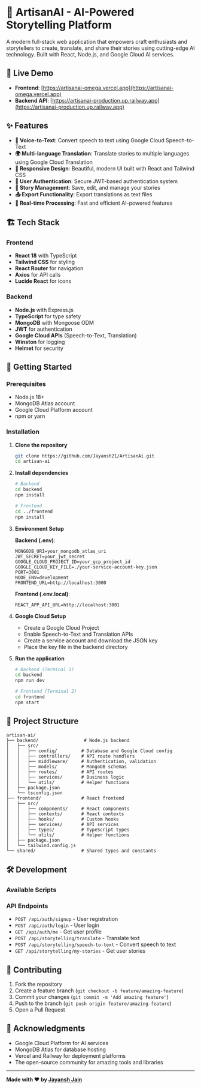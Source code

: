# 🎨 ArtisanAI - AI-Powered Storytelling Platform

A modern full-stack web application that empowers craft enthusiasts and storytellers to create, translate, and share their stories using cutting-edge AI technology. Built with React, Node.js, and Google Cloud AI services.

## 🔗 Live Demo

- **Frontend**: [https://artisanai-omega.vercel.app](https://artisanai-omega.vercel.app)
- **Backend API**: [https://artisanai-production.up.railway.app](https://artisanai-production.up.railway.app)

## ✨ Features

- **🎤 Voice-to-Text**: Convert speech to text using Google Cloud Speech-to-Text
- **🌍 Multi-language Translation**: Translate stories to multiple languages using Google Cloud Translation
- **📱 Responsive Design**: Beautiful, modern UI built with React and Tailwind CSS
- **🔐 User Authentication**: Secure JWT-based authentication system
- **💾 Story Management**: Save, edit, and manage your stories
- **📤 Export Functionality**: Export translations as text files
- **🎯 Real-time Processing**: Fast and efficient AI-powered features

## 🏗️ Tech Stack

### Frontend
- **React 18** with TypeScript
- **Tailwind CSS** for styling
- **React Router** for navigation
- **Axios** for API calls
- **Lucide React** for icons

### Backend
- **Node.js** with Express.js
- **TypeScript** for type safety
- **MongoDB** with Mongoose ODM
- **JWT** for authentication
- **Google Cloud APIs** (Speech-to-Text, Translation)
- **Winston** for logging
- **Helmet** for security

## 🚀 Getting Started

### Prerequisites
- Node.js 18+ 
- MongoDB Atlas account
- Google Cloud Platform account
- npm or yarn

### Installation

1. **Clone the repository**
   ```bash
   git clone https://github.com/Jayansh21/ArtisanAi.git
   cd artisan-ai
   ```

2. **Install dependencies**
   ```bash
   # Backend
   cd backend
   npm install
   
   # Frontend
   cd ../frontend
   npm install
   ```

3. **Environment Setup**
   
   **Backend (.env)**:
   ```env
   MONGODB_URI=your_mongodb_atlas_uri
   JWT_SECRET=your_jwt_secret
   GOOGLE_CLOUD_PROJECT_ID=your_gcp_project_id
   GOOGLE_CLOUD_KEY_FILE=./your-service-account-key.json
   PORT=3001
   NODE_ENV=development
   FRONTEND_URL=http://localhost:3000
   ```

   **Frontend (.env.local)**:
   ```env
   REACT_APP_API_URL=http://localhost:3001
   ```

4. **Google Cloud Setup**
   - Create a Google Cloud Project
   - Enable Speech-to-Text and Translation APIs
   - Create a service account and download the JSON key
   - Place the key file in the backend directory

5. **Run the application**
   ```bash
   # Backend (Terminal 1)
   cd backend
   npm run dev
   
   # Frontend (Terminal 2)
   cd frontend
   npm start
   ```


## 📁 Project Structure

```
artisan-ai/
├── backend/                 # Node.js backend
│   ├── src/
│   │   ├── config/         # Database and Google Cloud config
│   │   ├── controllers/    # API route handlers
│   │   ├── middleware/     # Authentication, validation
│   │   ├── models/         # MongoDB schemas
│   │   ├── routes/         # API routes
│   │   ├── services/       # Business logic
│   │   └── utils/          # Helper functions
│   ├── package.json
│   └── tsconfig.json
├── frontend/               # React frontend
│   ├── src/
│   │   ├── components/     # React components
│   │   ├── contexts/       # React contexts
│   │   ├── hooks/          # Custom hooks
│   │   ├── services/       # API services
│   │   ├── types/          # TypeScript types
│   │   └── utils/          # Helper functions
│   ├── package.json
│   └── tailwind.config.js
└── shared/                 # Shared types and constants
```

## 🛠️ Development

### Available Scripts

### API Endpoints

- `POST /api/auth/signup` - User registration
- `POST /api/auth/login` - User login
- `GET /api/auth/me` - Get user profile
- `POST /api/storytelling/translate` - Translate text
- `POST /api/storytelling/speech-to-text` - Convert speech to text
- `GET /api/storytelling/my-stories` - Get user stories


## 🤝 Contributing

1. Fork the repository
2. Create a feature branch (`git checkout -b feature/amazing-feature`)
3. Commit your changes (`git commit -m 'Add amazing feature'`)
4. Push to the branch (`git push origin feature/amazing-feature`)
5. Open a Pull Request


## 🙏 Acknowledgments

- Google Cloud Platform for AI services
- MongoDB Atlas for database hosting
- Vercel and Railway for deployment platforms
- The open-source community for amazing tools and libraries

---

**Made with ❤️ by [Jayansh Jain](https://github.com/Jayansh21)**
